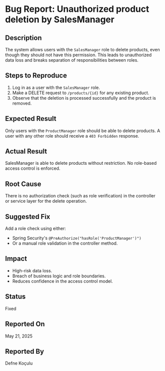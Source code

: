 # Bug Report: Unauthorized product deletion by SalesManager

## Description
The system allows users with the `SalesManager` role to delete products, even though they should not have this permission. This leads to unauthorized data loss and breaks separation of responsibilities between roles.

## Steps to Reproduce
1. Log in as a user with the `SalesManager` role.
2. Make a DELETE request to `/products/{id}` for any existing product.
3. Observe that the deletion is processed successfully and the product is removed.

## Expected Result
Only users with the `ProductManager` role should be able to delete products. A user with any other role should receive a `403 Forbidden` response.

## Actual Result
SalesManager is able to delete products without restriction. No role-based access control is enforced.

## Root Cause
There is no authorization check (such as role verification) in the controller or service layer for the delete operation.

## Suggested Fix
Add a role check using either:
- Spring Security's `@PreAuthorize("hasRole('ProductManager')")`
- Or a manual role validation in the controller method.

## Impact
- High-risk data loss.
- Breach of business logic and role boundaries.
- Reduces confidence in the access control model.

## Status
Fixed

## Reported On
May 21, 2025

## Reported By
Defne Koçulu
